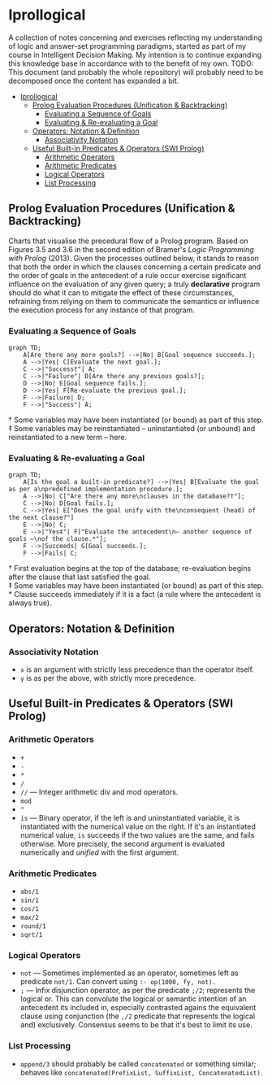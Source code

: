 
# Iprollogical

A collection of notes concerning and exercises reflecting my understanding of logic and answer-set programming paradigms, started as part of my course in Intelligent Decision Making. My intention is to continue expanding this knowledge base in accordance with to the benefit of my own. TODO: This document (and probably the whole repository) will probably need to be decomposed once the content has expanded a bit.

- [Iprollogical](#iprollogical)
  - [Prolog Evaluation Procedures (Unification \& Backtracking)](#prolog-evaluation-procedures-unification--backtracking)
    - [Evaluating a Sequence of Goals](#evaluating-a-sequence-of-goals)
    - [Evaluating \& Re-evaluating a Goal](#evaluating--re-evaluating-a-goal)
  - [Operators: Notation \& Definition](#operators-notation--definition)
    - [Associativity Notation](#associativity-notation)
  - [Useful Built-in Predicates \& Operators (SWI Prolog)](#useful-built-in-predicates--operators-swi-prolog)
    - [Arithmetic Operators](#arithmetic-operators)
    - [Arithmetic Predicates](#arithmetic-predicates)
    - [Logical Operators](#logical-operators)
    - [List Processing](#list-processing)

## Prolog Evaluation Procedures (Unification & Backtracking)

Charts that visualise the precedural flow of a Prolog program. Based on Figures 3.5 and 3.6 in the second edition of Bramer's *Logic Programming with Prolog* (2013). Given the processes outlined below, it stands to reason that both the order in which the clauses concerning a certain predicate and the order of goals in the antecedent of a rule occur exercise significant influence on the evaluation of any given query; a truly **declarative** program should do what it can to mitigate the effect of these circumstances, refraining from relying on them to communicate the semantics or influence the execution process for any instance of that program.

### Evaluating a Sequence of Goals

```mermaid
graph TD;
    A[Are there any more goals?] -->|No| B[Goal sequence succeeds.];
    A -->|Yes| C[Evaluate the next goal.];
    C -->|"Success†"| A;
    C -->|"Failure"| D[Are there any previous goals?];
    D -->|No| E[Goal sequence fails.];
    D -->|Yes| F[Re-evaluate the previous goal.];
    F -->|Failure| D;
    F -->|"Success"| A;
```
† Some variables may have been instantiated (or bound) as part of this step.<br>
‡ Some variables may be reinstantiated – uninstantiated (or unbound) and reinstantiated to a new term – here.

### Evaluating & Re-evaluating a Goal

```mermaid
graph TD;
    A[Is the goal a built-in predicate?] -->|Yes| B[Evaluate the goal as per a\npredefined implementation procedure.];
    A -->|No| C["Are there any more\nclauses in the database?†"];
    C -->|No| D[Goal fails.];
    C -->|Yes| E["Does the goal unify with the\nconsequent (head) of the next clause?"]
    E -->|No| C;
    E -->|"Yes‡"| F["Evaluate the antecedent\n– another sequence of goals –\nof the clause.*"];
    F -->|Succeeds| G[Goal succeeds.];
    F -->|Fails| C;
```
† First evaluation begins at the top of the database; re-evaluation begins after the clause that last satisfied the goal.<br>
‡ Some variables may have been instantiated (or bound) as part of this step.<br>
\* Clause succeeds immediately if it is a fact (a rule where the antecedent is always true).

## Operators: Notation & Definition

### Associativity Notation

- `x` is an argument with strictly less precedence than the operator itself.
- `y` is as per the above, with strictly more precedence.

## Useful Built-in Predicates & Operators (SWI Prolog)

### Arithmetic Operators

- `+`
- `-`
- `*`
- `/`
- `//` — Integer arithmetic div and mod operators.
- `mod`
- `^`
- `is` — Binary operator, if the left is and uninstantiated variable, it is instantiated with the numerical value on the right. If it's an instantiated numerical value, `is` succeeds if the two values are the same, and fails otherwise. More precisely, the second argument is evaluated numerically and *unified* with the first argument.

### Arithmetic Predicates

- `abs/1`
- `sin/1`
- `cos/1`
- `max/2`
- `round/1`
- `sqrt/1`

### Logical Operators

- `not` — Sometimes implemented as an operator, sometimes left as predicate `not/1`. Can convert using `:- op(1000, fy, not).`
- `;` — Infix disjunction operator, as per the predicate `;/2`; represents the logical or. This can convolute the logical or semantic intention of an antecedent its included in, especially contrasted agains the equivalent clause using conjunction (the `,/2` predicate that represents the logical and) exclusively. Consensus seems to be that it's best to limit its use.

### List Processing

- `append/3` should probably be called `concatenated` or something similar; behaves like `concatenated(PrefixList, SuffixList, ConcatenatedList)`.